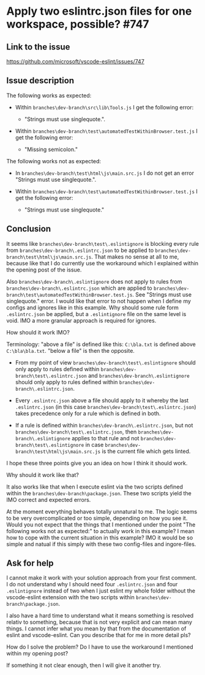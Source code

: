 # Apply two eslintrc.json files for one workspace, possible? #747

## Link to the issue

https://github.com/microsoft/vscode-eslint/issues/747

## Issue description

The following works as expected:

- Within `branches\dev-branch\src\lib\Tools.js` I get the following error: 
	- "Strings must use singlequote.".

- Within `branches\dev-branch\test\automatedTestWithinBrowser.test.js` I get the following error: 
	- "Missing semicolon."

The following works not as expected:

- In `branches\dev-branch\test\html\js\main.src.js` I do not get an error "Strings must use singlequote.".

- Within `branches\dev-branch\test\automatedTestWithinBrowser.test.js` I get the following error: 
	- "Strings must use singlequote."

## Conclusion

It seems like `branches\dev-branch\test\.eslintignore` is blocking every rule from `branches\dev-branch\.eslintrc.json` to be applied to `branches\dev-branch\test\html\js\main.src.js`. That makes no sense at all to me, because like that I do currently use the workaround which I explained within the opening post of the issue.

Also `branches\dev-branch\.eslintignore` does not apply to rules from `branches\dev-branch\.eslintrc.json` which are applied to `branches\dev-branch\test\automatedTestWithinBrowser.test.js`. See "Strings must use singlequote." error. I would like that error to not happen when I define my configs and ignores like in this example. Why should some rule form `.eslintrc.json` be applied, but a `.eslintignore` file on the same level is void. IMO a more granular approach is required for ignores.

How should it work IMO?

Terminology: "above a file" is defined like this: `C:\bla.txt` is defined above `C:\bla\bla.txt`. "below a file" is then the opposite.

- From my point of view `branches\dev-branch\test\.eslintignore` should only apply to rules defined within `branches\dev-branch\test\.eslintrc.json` and `branches\dev-branch\.eslintignore` should only apply to rules defined within `branches\dev-branch\.eslintrc.json`.

- Every `.eslintrc.json` above a file should apply to it whereby the last `.eslintrc.json` (in this case `branches\dev-branch\test\.eslintrc.json`) takes precedence only for a rule which is defined in both. 

- If a rule is defined within `branches\dev-branch\.eslintrc.json`, but not `branches\dev-branch\test\.eslintrc.json`, then `branches\dev-branch\.eslintignore` applies to that rule and not `branches\dev-branch\test\.eslintignore` in case `branches\dev-branch\test\html\js\main.src.js` is the current file which gets linted.

I hope these three points give you an idea on how I think it should work.

Why should it work like that?

It also works like that when I execute eslint via the two scripts defined within the `branches\dev-branch\package.json`. These two scripts yield the IMO correct and expected errors.

At the moment everything behaves totally unnatural to me. The logic seems to be very overcomplicated or too simple, depending on how you see it. Would you not expect that the things that I mentioned under the point "The following works not as expected:" to actually work in this example? I mean how to cope with the current situation in this example? IMO it would be so simple and natual if this simply with these two config-files and ingore-files.

## Ask for help

I cannot make it work with your solution approach from your first comment. I do not understand why I should need four `.eslintrc.json` and four `.eslintignore` instead of two when I just eslint my whole folder without the vscode-eslint extension with the two scripts within `branches\dev-branch\package.json`.

I also have a hard time to understand what it means something is resolved relativ to something, because that is not very explicit and can mean many things. I cannot infer what you mean by that from the documentation of eslint and vscode-eslint. Can you describe that for me in more detail pls?

How do I solve the problem? Do I have to use the workaround I mentioned within my opening post?

If something it not clear enough, then I will give it another try.